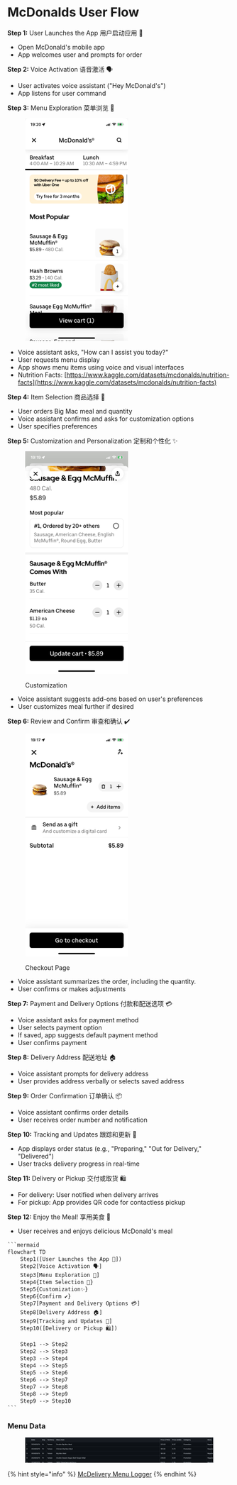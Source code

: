 # McDonalds User Flow

**Step 1:** User Launches the App 用户启动应用 📱

* Open McDonald's mobile app
* App welcomes user and prompts for order

**Step 2:** Voice Activation 语音激活 🗣️

* User activates voice assistant ("Hey McDonald's")
* App listens for user command

**Step 3:** Menu Exploration 菜单浏览 🍔

<figure><img src="../.gitbook/assets/image (2) (1).png" alt="" width="232"><figcaption></figcaption></figure>

* Voice assistant asks, "How can I assist you today?"
* User requests menu display
* App shows menu items using voice and visual interfaces
* Nutrition Facts: [https://www.kaggle.com/datasets/mcdonalds/nutrition-facts](https://www.kaggle.com/datasets/mcdonalds/nutrition-facts)

**Step 4:** Item Selection 商品选择 🥤

* User orders Big Mac meal and quantity
* Voice assistant confirms and asks for customization options
* User specifies preferences

**Step 5:** Customization and Personalization 定制和个性化 ✨

<figure><img src="../.gitbook/assets/image (1) (1) (1).png" alt="" width="232"><figcaption><p>Customization</p></figcaption></figure>

* Voice assistant suggests add-ons based on user's preferences
* User customizes meal further if desired

**Step 6:** Review and Confirm 审查和确认 ✔️

<figure><img src="../.gitbook/assets/image (1) (1).png" alt="" width="232"><figcaption><p>Checkout Page</p></figcaption></figure>

* Voice assistant summarizes the order, including the quantity.
* User confirms or makes adjustments

**Step 7:** Payment and Delivery Options 付款和配送选项 💳

* Voice assistant asks for payment method
* User selects payment option
* If saved, app suggests default payment method
* User confirms payment

**Step 8:** Delivery Address 配送地址 🏠

* Voice assistant prompts for delivery address
* User provides address verbally or selects saved address

**Step 9:** Order Confirmation 订单确认 📦

* Voice assistant confirms order details
* User receives order number and notification

**Step 10:** Tracking and Updates 跟踪和更新 🚚

* App displays order status (e.g., "Preparing," "Out for Delivery," "Delivered")
* User tracks delivery progress in real-time

**Step 11:** Delivery or Pickup 交付或取货 🛍️

* For delivery: User notified when delivery arrives
* For pickup: App provides QR code for contactless pickup

**Step 12:** Enjoy the Meal! 享用美食 🍟

* User receives and enjoys delicious McDonald's meal

````mermaid
```mermaid
flowchart TD
    Step1([User Launches the App 📱])
    Step2[Voice Activation 🗣️]
    Step3[Menu Exploration 🍔]
    Step4{Item Selection 🥤}
    Step5{Customization✨}
    Step6{Confirm ✔️}
    Step7[Payment and Delivery Options 💳]
    Step8[Delivery Address 🏠]
    Step9[Tracking and Updates 🚚]
    Step10([Delivery or Pickup 🛍️])

    Step1 --> Step2
    Step2 --> Step3
    Step3 --> Step4
    Step4 --> Step5
    Step5 --> Step6
    Step6 --> Step7
    Step7 --> Step8
    Step8 --> Step9
    Step9 --> Step10
```
````

### Menu Data

<figure><img src="../.gitbook/assets/Screen Shot 2024-03-16 at 00.18.13 (1).png" alt=""><figcaption></figcaption></figure>

{% hint style="info" %}
[McDelivery Menu Logger](https://github.com/schmwong/APAC-McDelivery-Menu-Logger?tab=readme-ov-file)
{% endhint %}

